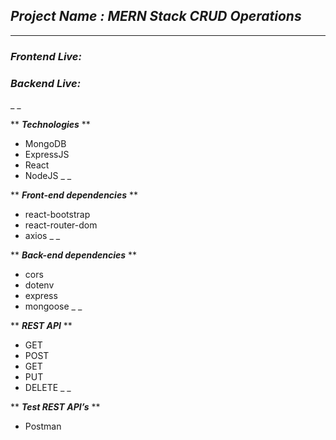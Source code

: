 ## _Project Name : MERN Stack CRUD Operations_
_ _ _

### _Frontend Live:_
### _Backend Live:_
_ _ 

** ***Technologies*** **
* MongoDB
* ExpressJS
* React
* NodeJS
_ _ 

** ***Front-end dependencies*** **
* react-bootstrap
* react-router-dom
* axios
_ _

** ***Back-end dependencies*** **
* cors
* dotenv
* express
* mongoose
_ _

** ***REST API*** **
* GET	
* POST	
* GET	
* PUT	
* DELETE
_ _

** ***Test REST API’s*** **
* Postman
